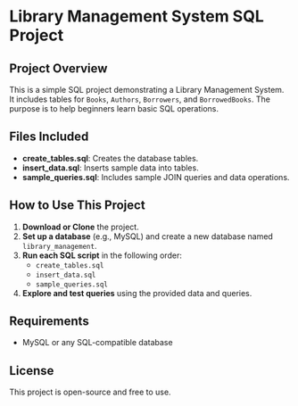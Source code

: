 # Library Management System SQL Project

## Project Overview
This is a simple SQL project demonstrating a Library Management System. It includes tables for `Books`, `Authors`, `Borrowers`, and `BorrowedBooks`. The purpose is to help beginners learn basic SQL operations.

## Files Included
- **create_tables.sql**: Creates the database tables.
- **insert_data.sql**: Inserts sample data into tables.
- **sample_queries.sql**: Includes sample JOIN queries and data operations.

## How to Use This Project

1. **Download or Clone** the project.
2. **Set up a database** (e.g., MySQL) and create a new database named `library_management`.
3. **Run each SQL script** in the following order:
   - `create_tables.sql`
   - `insert_data.sql`
   - `sample_queries.sql`
4. **Explore and test queries** using the provided data and queries.

## Requirements
- MySQL or any SQL-compatible database

## License
This project is open-source and free to use.
